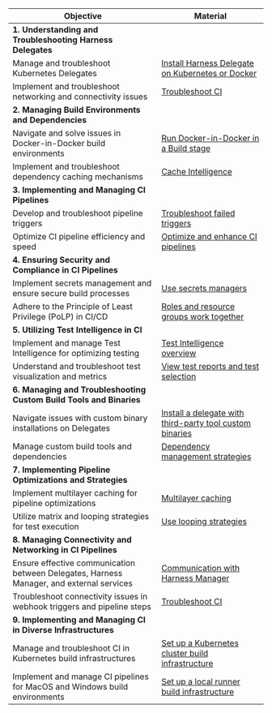 | Objective  | Material   |
| ------- | ---------|
| **1. Understanding and Troubleshooting Harness Delegates**  ||
| Manage and troubleshoot Kubernetes Delegates  | [Install Harness Delegate on Kubernetes or Docker](/docs/platform/get-started/tutorials/install-delegate)  |
| Implement and troubleshoot networking and connectivity issues  | [Troubleshoot CI](/docs/category/troubleshoot-ci) |
| **2. Managing Build Environments and Dependencies** | |
| Navigate and solve issues in Docker-in-Docker build environments  | [Run Docker-in-Docker in a Build stage](https://developer.harness.io/docs/continuous-integration/use-ci/manage-dependencies/run-docker-in-docker-in-a-ci-stage) |
| Implement and troubleshoot dependency caching mechanisms | [Cache Intelligence](https://developer.harness.io/docs/continuous-integration/use-ci/caching-ci-data/cache-intelligence/)|
| **3. Implementing and Managing CI Pipelines**  ||
| Develop and troubleshoot pipeline triggers | [Troubleshoot failed triggers](https://developer.harness.io/docs/platform/triggers/troubleshoot-registered-triggers/)|
| Optimize CI pipeline efficiency and speed| [Optimize and enhance CI pipelines](https://developer.harness.io/docs/continuous-integration/use-ci/optimize-and-more/optimizing-ci-build-times/)  |
| **4. Ensuring Security and Compliance in CI Pipelines**  | |
| Implement secrets management and ensure secure build processes  | [Use secrets managers](https://developer.harness.io/docs/platform/get-started/tutorials/add-secrets-manager)|
| Adhere to the Principle of Least Privilege (PoLP) in CI/CD | [Roles and resource groups work together](https://developer.harness.io/docs/platform/role-based-access-control/add-manage-roles/#roles-and-resource-groups-work-together) |
| **5. Utilizing Test Intelligence in CI**   | |
| Implement and manage Test Intelligence for optimizing testing | [Test Intelligence overview](https://developer.harness.io/docs/continuous-integration/use-ci/run-tests/test-intelligence/set-up-test-intelligence)|
| Understand and troubleshoot test visualization and metrics                               | [View test reports and test selection](https://developer.harness.io/docs/continuous-integration/use-ci/run-tests/viewing-tests/#results-from-run-tests-steps-test-intelligence)                                           |
| **6. Managing and Troubleshooting Custom Build Tools and Binaries**                         | |
| Navigate issues with custom binary installations on Delegates                            | [Install a delegate with third-party tool custom binaries](https://developer.harness.io/docs/platform/delegates/install-delegates/install-a-delegate-with-3-rd-party-tool-custom-binaries/)  |
| Manage custom build tools and dependencies | [Dependency management strategies](https://developer.harness.io/docs/continuous-integration/use-ci/manage-dependencies/dependency-mgmt-strategies/) |
| **7. Implementing Pipeline Optimizations and Strategies**   | |
| Implement multilayer caching for pipeline optimizations   | [Multilayer caching](https://developer.harness.io/docs/continuous-integration/use-ci/caching-ci-data/multilayer-caching/) |
| Utilize matrix and looping strategies for test execution                                 | [Use looping strategies](https://developer.harness.io/docs/platform/pipelines/looping-strategies/looping-strategies-matrix-repeat-and-parallelism/)                                                                        |
| **8. Managing Connectivity and Networking in CI Pipelines**                                 ||
| Ensure effective communication between Delegates, Harness Manager, and external services | [Communication with Harness Manager](https://developer.harness.io/docs/platform/delegates/delegate-concepts/delegate-overview/#communication-with-harness-manager)                                                         |
| Troubleshoot connectivity issues in webhook triggers and pipeline steps                  | [Troubleshoot CI](/docs/category/troubleshoot-ci)|
| **9. Implementing and Managing CI in Diverse Infrastructures**                              | |
| Manage and troubleshoot CI in Kubernetes build infrastructures                           | [Set up a Kubernetes cluster build infrastructure](https://developer.harness.io/docs/continuous-integration/use-ci/set-up-build-infrastructure/k8s-build-infrastructure/set-up-a-kubernetes-cluster-build-infrastructure/) |
| Implement and manage CI pipelines for MacOS and Windows build environments               | [Set up a local runner build infrastructure](https://developer.harness.io/docs/continuous-integration/use-ci/set-up-build-infrastructure/define-a-docker-build-infrastructure/)                                            |
